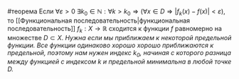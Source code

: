 #теорема 
Если $\forall \varepsilon > 0\ \exists k_0 \in \mathbb{N}: \forall k > k_0 \Rightarrow (\forall x \in D \Rightarrow |f_k(x) - f(x)| < \varepsilon)$, то [[Функциональная последовательность|функциональная последовательность]] $f_k: X \to \mathbb{R}$ сходится к функции $f$ равномерно на множестве $D \subset X$.
*Нужна если мы приближаем к некоторой предельной функции. Все функции одинаково хорошо хорошо приближаются к предельной, поэтому нам нужен индекс $k_0$, начиная с которого разница между функцией с индексом $k$ и предельной минимальна в любой точке $D$.*